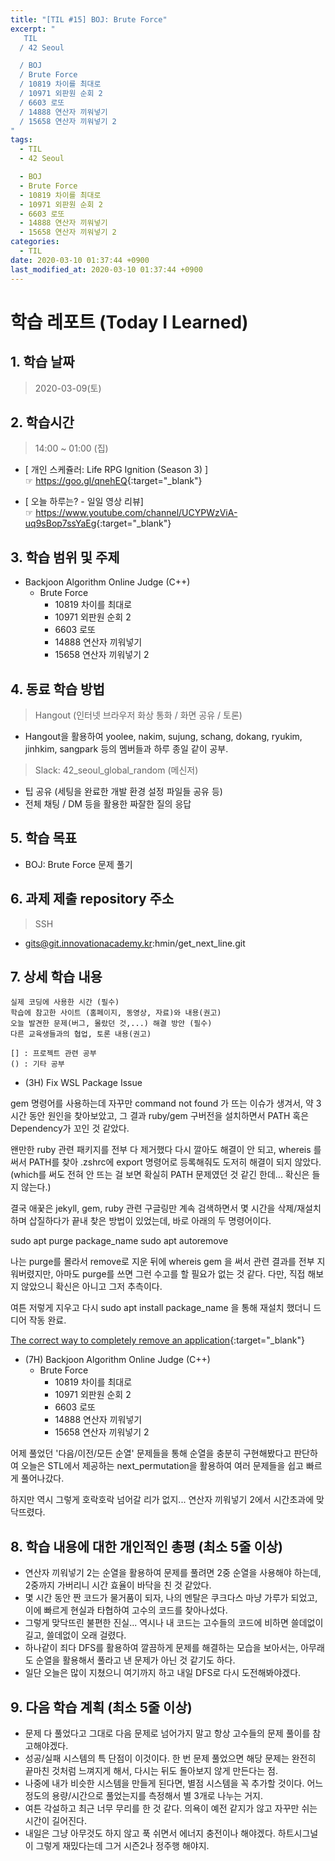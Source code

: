```yaml
---
title: "[TIL #15] BOJ: Brute Force"
excerpt: "
   TIL
  / 42 Seoul

  / BOJ
  / Brute Force
  / 10819 차이를 최대로
  / 10971 외판원 순회 2
  / 6603 로또
  / 14888 연산자 끼워넣기
  / 15658 연산자 끼워넣기 2
"
tags:
  - TIL
  - 42 Seoul

  - BOJ
  - Brute Force
  - 10819 차이를 최대로
  - 10971 외판원 순회 2
  - 6603 로또
  - 14888 연산자 끼워넣기
  - 15658 연산자 끼워넣기 2
categories:
  - TIL
date: 2020-03-10 01:37:44 +0900
last_modified_at: 2020-03-10 01:37:44 +0900
---
```


# 학습 레포트 (Today I Learned)

## 1. 학습 날짜

> 2020-03-09(토)

## 2. 학습시간

> 14:00 ~ 01:00 (집)

- [ 개인 스케쥴러: Life RPG Ignition (Season 3) ]  
  ☞ <https://goo.gl/qnehEQ>{:target="_blank"}

- [ 오늘 하루는? - 일일 영상 리뷰]  
  ☞ <https://www.youtube.com/channel/UCYPWzViA-uq9sBop7ssYaEg>{:target="_blank"}

## 3. 학습 범위 및 주제

- Backjoon Algorithm Online Judge (C++)
  - Brute Force
    - 10819 차이를 최대로
    - 10971 외판원 순회 2
    - 6603 로또
    - 14888 연산자 끼워넣기
    - 15658 연산자 끼워넣기 2

## 4. 동료 학습 방법

> Hangout (인터넷 브라우저 화상 통화 / 화면 공유 / 토론)

- Hangout을 활용하여 yoolee, nakim, sujung, schang, dokang, ryukim, jinhkim, sangpark 등의 멤버들과 하루 종일 같이 공부.

> Slack: 42_seoul_global_random (메신저)

- 팁 공유 (세팅을 완료한 개발 환경 설정 파일들 공유 등)
- 전체 채팅 / DM 등을 활용한 짜잘한 질의 응답

## 5. 학습 목표

- BOJ: Brute Force 문제 풀기

## 6. 과제 제출 repository 주소

> SSH

- gits@git.innovationacademy.kr:hmin/get_next_line.git

## 7. 상세 학습 내용

```text
실제 코딩에 사용한 시간 (필수)
학습에 참고한 사이트 (홈페이지, 동영상, 자료)와 내용(권고)
오늘 발견한 문제(버그, 몰랐던 것,...) 해결 방안 (필수)
다른 교육생들과의 협업, 토론 내용(권고)

[] : 프로젝트 관련 공부  
() : 기타 공부
```

- (3H) Fix WSL Package Issue

gem 명령어를 사용하는데 자꾸만 command not found 가 뜨는 이슈가 생겨서, 약 3시간 동안 원인을 찾아보았고, 그 결과 ruby/gem 구버전을 설치하면서 PATH 혹은 Dependency가 꼬인 것 같았다.

왠만한 ruby 관련 패키지를 전부 다 제거했다 다시 깔아도 해결이 안 되고, whereis 를 써서 PATH를 찾아 .zshrc에 export 명령어로 등록해줘도 도저히 해결이 되지 않았다. (which를 써도 전혀 안 뜨는 걸 보면 확실히 PATH 문제였던 것 같긴 한데... 확신은 들지 않는다.)

결국 애꿎은 jekyll, gem, ruby 관련 구글링만 계속 검색하면서 몇 시간을 삭제/재설치 하며 삽질하다가 끝내 찾은 방법이 있었는데, 바로 아래의 두 명령어이다.

sudo apt purge package_name
sudo apt autoremove

나는 purge를 몰라서 remove로 지운 뒤에 whereis gem 을 써서 관련 결과를 전부 지워버렸지만, 아마도 purge를 쓰면 그런 수고를 할 필요가 없는 것 같다. 다만, 직접 해보지 않았으니 확신은 아니고 그저 추측이다.

여튼 저렇게 지우고 다시 sudo apt install package_name 을 통해 재설치 했더니 드디어 작동 완료.

[The correct way to completely remove an application](https://askubuntu.com/questions/187888/what-is-the-correct-way-to-completely-remove-an-application){:target="_blank"}

- (7H) Backjoon Algorithm Online Judge (C++)
  - Brute Force
    - 10819 차이를 최대로
    - 10971 외판원 순회 2
    - 6603 로또
    - 14888 연산자 끼워넣기
    - 15658 연산자 끼워넣기 2

어제 풀었던 '다음/이전/모든 순열' 문제들을 통해 순열을 충분히 구현해봤다고 판단하여 오늘은 STL에서 제공하는 next_permutation을 활용하여 여러 문제들을 쉽고 빠르게 풀어나갔다.

하지만 역시 그렇게 호락호락 넘어갈 리가 없지... 연산자 끼워넣기 2에서 시간초과에 맞닥뜨렸다.

## 8. 학습 내용에 대한 개인적인 총평 (최소 5줄 이상)

- 연산자 끼워넣기 2는 순열을 활용하여 문제를 풀려면 2중 순열을 사용해야 하는데, 2중까지 가버리니 시간 효율이 바닥을 친 것 같았다.
- 몇 시간 동안 짠 코드가 물거품이 되자, 나의 멘탈은 쿠크다스 마냥 가루가 되었고, 이에 빠르게 현실과 타협하여 고수의 코드를 찾아나섰다.
- 그렇게 맞닥뜨린 불편한 진실... 역시나 내 코드는 고수들의 코드에 비하면 쓸데없이 길고, 쓸데없이 오래 걸렸다.
- 하나같이 죄다 DFS를 활용하여 깔끔하게 문제를 해결하는 모습을 보아서는, 아무래도 순열을 활용해서 풀라고 낸 문제가 아닌 것 같기도 하다.
- 일단 오늘은 많이 지쳤으니 여기까지 하고 내일 DFS로 다시 도전해봐야겠다.

## 9. 다음 학습 계획 (최소 5줄 이상)

- 문제 다 풀었다고 그대로 다음 문제로 넘어가지 말고 항상 고수들의 문제 풀이를 참고해야겠다.
- 성공/실패 시스템의 특 단점이 이것이다. 한 번 문제 풀었으면 해당 문제는 완전히 끝마친 것처럼 느껴지게 해서, 다시는 뒤도 돌아보지 않게 만든다는 점.
- 나중에 내가 비슷한 시스템을 만들게 된다면, 별점 시스템을 꼭 추가할 것이다. 어느 정도의 용량/시간으로 풀었는지를 측정해서 별 3개로 나누는 거지.
- 여튼 각설하고 최근 너무 무리를 한 것 같다. 의욕이 예전 같지가 않고 자꾸만 쉬는 시간이 길어진다.
- 내일은 그냥 아무것도 하지 않고 푹 쉬면서 에너지 충전이나 해야겠다. 하트시그널이 그렇게 재밌다는데 그거 시즌2나 정주행 해야지.
